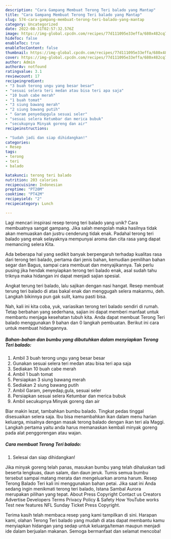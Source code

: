 ```yaml
---
description: "Cara Gampang Membuat Terong Teri balado yang Mantap"
title: "Cara Gampang Membuat Terong Teri balado yang Mantap"
slug: 574-cara-gampang-membuat-terong-teri-balado-yang-mantap
category: Uncategorized
date: 2022-08-31T02:57:32.576Z
image: https://img-global.cpcdn.com/recipes/77d111095e33effa/680x482cq70/terong-teri-balado-foto-resep-utama.jpg
hideToc: false
enableToc: true
enableTocContent: false
thumbnail: https://img-global.cpcdn.com/recipes/77d111095e33effa/680x482cq70/terong-teri-balado-foto-resep-utama.jpg
cover: https://img-global.cpcdn.com/recipes/77d111095e33effa/680x482cq70/terong-teri-balado-foto-resep-utama.jpg
author: Admin
authorAv: notfound
ratingvalue: 3.1
reviewcount: 17
recipeingredient:
- "3 buah terong ungu yang besar besar"
- "sesuai selera teri medan atau bisa teri apa saja"
- "10 buah cabe merah"
- "1 buah tomat"
- "3 siung bawang merah"
- "2 siung bawang putih"
- " Garam penyedapgula sesuai seler"
- "sesuai selera Ketumbar dan merica bubuk"
- "secukupnya Minyak goreng dan air"
recipeinstructions:

- "Sudah jadi dan siap dihidangkan!"
categories:
- Resep
tags:
- terong
- teri
- balado

katakunci: terong teri balado 
nutrition: 203 calories
recipecuisine: Indonesian
preptime: "PT20M"
cooktime: "PT42M"
recipeyield: "2"
recipecategory: Lunch

---
```





Lagi mencari inspirasi resep terong teri balado yang unik? Cara membuatnya sangat gampang. Jika salah mengolah maka hasilnya tidak akan memuaskan dan justru cenderung tidak enak. Padahal terong teri balado yang enak selayaknya mempunyai aroma dan cita rasa yang dapat memancing selera Kita.





Ada beberapa hal yang sedikit banyak berpengaruh terhadap kualitas rasa dari terong teri balado, pertama dari jenis bahan, kemudian pemilihan bahan segar dan Bagus, sampai cara membuat dan menyajikannya. Tak perlu pusing jika hendak menyiapkan terong teri balado enak,      asal sudah tahu triknya maka hidangan ini dapat menjadi sajian spesial.














Angkat terung teri balado, lalu sajikan dengan nasi hangat. Resep membuat terung teri balado di atas bakal enak dan menggugah selera makanmu, deh. Langkah bikinnya pun gak sulit, kamu pasti bisa.






Nah, kali ini kita coba, yuk, variasikan terong teri balado sendiri di rumah. Tetap berbahan yang sederhana, sajian ini dapat memberi manfaat untuk membantu menjaga kesehatan tubuh kita. Anda dapat membuat Terong Teri balado menggunakan 9 bahan dan 0 langkah pembuatan. Berikut ini cara untuk membuat hidangannya.

<!--inarticleads1-->

##### Bahan-bahan dan bumbu yang dibutuhkan dalam menyiapkan Terong Teri balado:

1. Ambil 3 buah terong ungu yang besar besar
1. Gunakan sesuai selera teri medan atau bisa teri apa saja
1. Sediakan 10 buah cabe merah
1. Ambil 1 buah tomat
1. Persiapkan 3 siung bawang merah
1. Sediakan 2 siung bawang putih
1. Ambil  Garam, penyedap,gula, sesuai seler
1. Persiapkan sesuai selera Ketumbar dan merica bubuk
1. Ambil secukupnya Minyak goreng dan air


Biar makin lezat, tambahkan bumbu balado. Tingkat pedas tinggal disesuaikan selera saja. Ibu bisa menambahkan ikan dalam menu harian keluarga, misalnya dengan masak terong balado dengan ikan teri ala Maggi. Langkah pertama yaitu anda harus memanaskan kembali minyak goreng pada alat penggorengan atau wajan. 

<!--inarticleads2-->

##### Cara membuat Terong Teri balado:


1. Selesai dan siap dihidangkan!

Jika minyak goreng telah panas, masukan bumbu yang telah dihaluskan tadi beserta lengkuas, daun salam, dan daun jeruk. Tumis semua bumbu tersebut sampai matang merata dan mengeluarkan aroma harum. Resep Terong Balado Teri kali ini menggunakan bahan petai. Jika saat ini Anda sedang ingin menikmati terong teri balado, Istana Sambal Aurora merupakan pilihan yang tepat. About Press Copyright Contact us Creators Advertise Developers Terms Privacy Policy &amp; Safety How YouTube works Test new features NFL Sunday Ticket Press Copyright. 

Terima kasih telah membaca resep yang kami tampilkan di sini. Harapan kami, olahan Terong Teri balado yang mudah di atas dapat membantu kamu menyiapkan hidangan yang sedap untuk keluarga/teman maupun menjadi ide dalam berjualan makanan. Semoga bermanfaat dan selamat mencoba!

